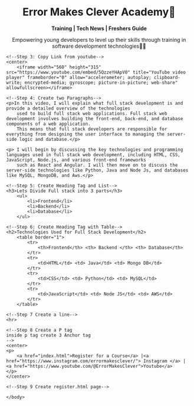 <!DOCTYPE html>
<html>
<head>
      <!--Step 1: Add Title and Title icon-->
      <title>EMC</title>
      <link rel="icon" href="emc.png">
</head>
<body>
    <!--Step 2: Add Heading Tag and Paragraph Tag-->
    <center>
    <h1>Error Makes Clever Academy🚀</h1>
    <p><b>Training | Tech News | Freshers Guide</b></p>
    <p>Empowering young developers to level up their skills through training in software development technologies🧑‍💻</p>
    </center>

    <!--Step 3: Copy Link from youtube-->
    <center>
		<iframe width="560" height="315" src="https://www.youtube.com/embed/5QzzeYHApV0" title="YouTube video player" frameborder="0" allow="accelerometer; autoplay; clipboard-write; encrypted-media; gyroscope; picture-in-picture; web-share" allowfullscreen></iframe>
</center>

    <!--Step 4: Create two Paragraphs-->
    <p>In this video, I will explain what full stack development is and provide a detailed overview of the technologies 
        used to build full stack web applications. Full stack web development involves building the front-end, back-end, and database components of a web application. 
        This means that full stack developers are responsible for everything from designing the user interface to managing the server-side logic and database.</p>

    <p> I will begin by discussing the key technologies and programming languages used in full stack web development, including HTML, CSS, JavaScript, Node.js, and various front-end frameworks 
        such as React and Angular. I will then move on to discuss the server-side technologies like Python, Java and Node Js, and databases like MySQL, MongoDB, and Aws.</p>

    <!--Step 5: Create Heading Tag and List-->
    <h3>Lets Divide Full stack into 3 parts</h3>
		<ul>
			<li>Frontend</li>
			<li>Backend</li>
			<li>Database</li>
		</ul>

    <!--Step 6: Create Heading Tag with Table-->
    <h2>Technologies Used for Full Stack Development</h2>
		<table border="1">
			<tr>
				<th>Frontend</th> <th> Backend </th> <th> Database</th>
			</tr>
			<tr>
				<td>HTML</td> <td> Java</td> <td> Mongo DB</td>
			</tr>
			<tr>
				<td>CSS</td> <td> Python</td> <td> MySQL</td>
			</tr>
			<tr>
				<td>JavaScript</td> <td> Node JS</td> <td> AWS</td>
			</tr>
		</table>

    <!--Step 7 Create a line-->
    <hr>

    <!--Step 8 Create a P tag
    inside p tag create 3 Anchor tag
    -->
    <center>
    <p> 
        <a href="index.html">Register for a Course</a> |<a href="https://www.instagram.com/errormakesclever/"> Instagram </a> | <a href="https://www.youtube.com/@ErrorMakesClever">Youtube</a> 
    </p>
    </center>

    <!--Step 9 Create register.html page-->

    </body>
</html>
